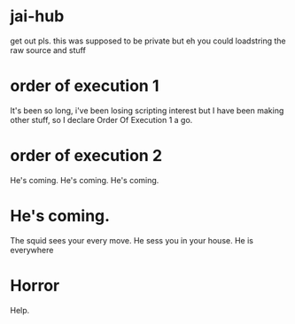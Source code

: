 # jai-hub

get out pls.
this was supposed to be private but eh
you could loadstring the raw source and stuff

# order of execution 1

It's been so long, i've been losing scripting interest but I have been making other stuff, so I declare Order Of Execution 1 a go.

# order of execution 2

He's coming.
He's coming.
He's coming.

# He's coming.

The squid sees your every move.
He sess you in your house.
He is everywhere

# Horror

Help.
